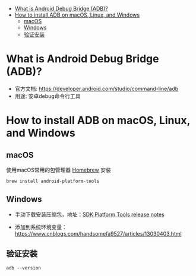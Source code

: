 - [What is Android Debug Bridge (ADB)?](#what-is-android-debug-bridge-adb)
- [How to install ADB on macOS, Linux, and Windows](#how-to-install-adb-on-macos-linux-and-windows)
  - [macOS](#macos)
  - [Windows](#windows)
  - [验证安装](#验证安装)



# What is Android Debug Bridge (ADB)?
- 官方文档: https://developer.android.com/studio/command-line/adb
- 用途: 安卓debug命令行工具

# How to install ADB on macOS, Linux, and Windows
## macOS
使用macOS常用的包管理器 [Homebrew](https://docs.brew.sh/Installation) 安装
```shell
brew install android-platform-tools
```
## Windows
- 手动下载安装压缩包，地址：[SDK Platform Tools release notes](https://developer.android.com/studio/releases/platform-tools#downloads)

- 添加到系统环境变量：https://www.cnblogs.com/handsomefa9527/articles/13030403.html


## 验证安装
```shell
adb --version
```

